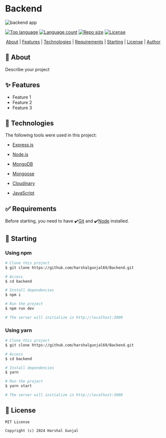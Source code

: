 <!-- markdownlint-disable MD033 -->

# Backend

![backend app](https://assets-global.website-files.com/5c95072393140f36ecc22e60/61c44b463d7b3c13d91282e8_What-is-a-Mobile-App-Backend-.png)

[![Top language](https://img.shields.io/github/languages/top/harshalgunjal69/backend?color=56BEB9)](https://github.com/harshalgunjal69/backend)
[![Language count](https://img.shields.io/github/languages/count/harshalgunjal69/backend?color=56BEB9)](https://github.com/harshalgunjal69/backend)
[![Repo size](https://img.shields.io/github/repo-size/harshalgunjal69/backend?color=56BEB9)](https://github.com/harshalgunjal69/backend)
[![License](https://img.shields.io/github/license/harshalgunjal69/backend?color=56BEB9)](https://github.com/harshalgunjal69/backend)

<p align="center">
  <a href="#🎯-about">About</a> |
  <a href="#✨-features">Features</a> |
  <a href="#🚀-technologies">Technologies</a> |
  <a href="#✅-requirements">Requirements</a> |
  <a href="#🏁-starting">Starting</a> |
  <a href="#license">License</a> |
  <a href="https://github.com/harshalgunjal69" target="_blank">Author</a>
</p>

## 🎯 About

Describe your project

## ✨ Features

-   Feature 1
-   Feature 2
-   Feature 3

## 🚀 Technologies

The following tools were used in this project:

-   [Express.js](https://expressjs.com/)

-   [Node.js](https://nodejs.org/en/)

-   [MongoDB](https://www.mongodb.com/)

-   [Mongoose](https://mongoosejs.com/)

-   [Cloudinary](https://cloudinary.com/)

-   [JavaScript](https://developer.mozilla.org/en-US/docs/Web/JavaScript)

## ✅ Requirements

Before starting, you need to have ✔️[Git](https://git-scm.com) and ✔️[Node](https://nodejs.org/en/) installed.

## 🏁 Starting

### Using npm

```bash
# Clone this project
$ git clone https://github.com/harshalgunjal69/Backend.git

# Access
$ cd backend

# Install dependencies
$ npm i

# Run the project
$ npm run dev

# The server will initialize in http://localhost:3000
```

### Using yarn

```bash
# Clone this project
$ git clone https://github.com/harshalgunjal69/Backend.git

# Access
$ cd backend

# Install dependencies
$ yarn

# Run the project
$ yarn start

# The server will initialize in http://localhost:3000
```

## 📜 License

```
MIT License

Copyright (c) 2024 Harshal Gunjal
```
